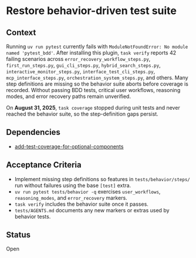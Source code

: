 # Restore behavior-driven test suite

## Context
Running `uv run pytest` currently fails with
`ModuleNotFoundError: No module named 'pytest_bdd'`. After installing this
plugin, `task verify` reports 42 failing scenarios across
`error_recovery_workflow_steps.py`, `first_run_steps.py`, `gui_cli_steps.py`,
`hybrid_search_steps.py`, `interactive_monitor_steps.py`,
`interface_test_cli_steps.py`, `mcp_interface_steps.py`,
`orchestration_system_steps.py`, and others. Many step definitions are
missing so the behavior suite aborts before coverage is recorded. Without
passing BDD tests, critical user workflows, reasoning modes, and error
recovery paths remain unverified.

On **August 31, 2025**, `task coverage` stopped during unit tests and never
reached the behavior suite, so the step-definition gaps persist.

## Dependencies
- [add-test-coverage-for-optional-components](add-test-coverage-for-optional-components.md)

## Acceptance Criteria
- Implement missing step definitions so features in
  `tests/behavior/steps/` run without failures using the base `[test]` extra.
- `uv run pytest tests/behavior -q` exercises `user_workflows`,
  `reasoning_modes`, and `error_recovery` markers.
- `task verify` includes the behavior suite once it passes.
- `tests/AGENTS.md` documents any new markers or extras used by behavior tests.

## Status
Open
